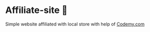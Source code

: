 # Affiliate-site :money_mouth_face:                                                                                                                                                                                               
Simple website affiliated with local store
 with help of <a href="http://johnelder.com/">Codemy.com</a>
